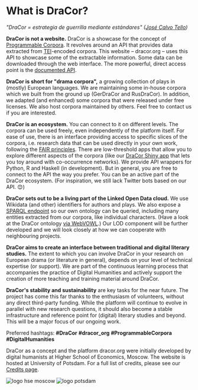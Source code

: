 # What is DraCor?

*"DraCor = estrategia de guerrilla mediante estándares" ([José Calvo Tello](https://twitter.com/eumanismo/status/1218066125969412096))*

**DraCor is not a website.** DraCor is a showcase for the concept of [Programmable Corpora](https://doi.org/10.5281/zenodo.4284002). It revolves around an API that provides data extracted from [TEI](https://en.wikipedia.org/wiki/Text_Encoding_Initiative)-encoded corpora. This website – dracor.org – uses this API to showcase some of the extractable information. Some data can be downloaded through the web interface. The more powerful, direct access point is the [documented API](https://dracor.org/documentation/api/).

**DraCor is short for "drama corpora",** a growing collection of plays in (mostly) European languages. We are maintaining some in-house corpora which we built from the ground up (GerDraCor and RusDraCor). In addition, we adapted (and enhanced) some corpora that were released under free licenses. We also host corpora maintained by others. Feel free to contact us if you are interested.

**DraCor is an ecosystem.** You can connect to it on different levels. The corpora can be used freely, even independently of the platform itself. For ease of use, there is an interface providing access to specific slices of the corpora, i.e. research data that can be used directly in your own work, following the [FAIR principles](https://www.go-fair.org/fair-principles/). There are low-threshold apps that allow you to explore different aspects of the corpora (like our [DraCor Shiny app](https://shiny.dracor.org/) that lets you toy around with co-occurrence networks). We provide API wrappers for Python, R and Haskell (in development). But in general, you are free to connect to the API the way you prefer. You can be an active part of the DraCor ecosystem. (For inspiration, we still lack Twitter bots based on our API. 😊)

**DraCor sets out to be a living part of the Linked Open Data cloud.** We use Wikidata (and other) identifiers for authors and plays. We also expose a [SPARQL endpoint](https://dracor.org/sparql) so our own ontology can be queried, including many entities extracted from our corpora, like individual characters. (Have a look at the DraCor ontology [via WebVOWL](http://www.visualdataweb.de/webvowl/#iri=https://dracor.org/ontology).) Our LOD component will be further developed and we will look closely at how we can cooperate with neighbouring projects.

**DraCor aims to create an interface between traditional and digital literary studies.** The extent to which you can involve DraCor in your research on European drama (or literature in general), depends on your level of technical expertise (or support). We are part of the continuous learning process that accompanies the practice of Digital Humanities and actively support the creation of more teaching and training material around DraCor.

**DraCor's stability and sustainability** are key tasks for the near future. The project has come this far thanks to the enthusiasm of volunteers, without any direct third-party funding. While the platform will continue to evolve in parallel with new research questions, it should also become a stable infrastructure and reference point for (digital) literary studies and beyond. This will be a major focus of our ongoing work.

Preferred hashtags: **#DraCor** **#dracor_org** **#ProgrammableCorpora** **#DigitalHumanities**

DraCor as a concept and the platform dracor.org were initially developed by digital humanists at Higher School of Economics, Moscow. The website is hosted at University of Potsdam. For a full list of credits, please see our [Credits page](credits).

![logo hse moscow](https://dracor.org/img/hse.png)
![logo potsdam](https://dracor.org/img/uni-potsdam.svg)
